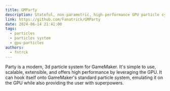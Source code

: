 ```yaml
---
title: GMParty
description: Stateful, non-parametric, high-performance GPU particle system for Gamemaker
link: https://github.com/Fanatrick/GMParty
date: 2024-06-14 21:41:00
tags:
  - particles
  - particles system
  - gpu-particles
authors:
  - fntrck
---
```


Party is a modern, 3d particle system for GameMaker. It's simple to use, scalable, extensible, and offers high performance by leveraging the GPU. It can hook itself onto GameMaker's standard particle system, emulating it on the GPU while also providing the user with superpowers.